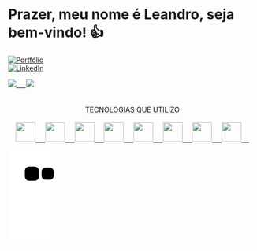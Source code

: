 # Prazer, meu nome é Leandro, seja bem-vindo! 👍 
<a href="https://leandrolaureanod.github.io/Portfolio-Leandro/" rel="nofollow"><img src="https://camo.githubusercontent.com/c873e86c083c071c7fd068a17ab549b763fad7088681d6d831f68b32a4305b3a/68747470733a2f2f696d672e736869656c64732e696f2f62616467652f776562736974652d3030303030303f7374796c653d666f722d7468652d6261646765266c6f676f3d41626f75742e6d65266c6f676f436f6c6f723d7768697465" alt="Portfólio" data-canonical-src="https://img.shields.io/badge/website-000000?style=for-the-badge&amp;logo=About.me&amp;logoColor=white" style="max-width: 100%; display:flex;"></a>
<a href="https://linkedin.com/in/leandro-laureano-durães-625308101/" rel="nofollow"><img src="https://camo.githubusercontent.com/a80d00f23720d0bc9f55481cfcd77ab79e141606829cf16ec43f8cacc7741e46/68747470733a2f2f696d672e736869656c64732e696f2f62616467652f4c696e6b6564496e2d3030373742353f7374796c653d666f722d7468652d6261646765266c6f676f3d6c696e6b6564696e266c6f676f436f6c6f723d7768697465" alt="LinkedIn" data-canonical-src="https://img.shields.io/badge/LinkedIn-0077B5?style=for-the-badge&amp;logo=linkedin&amp;logoColor=white" style="max-width: 100%;" padding-left="10"></a>

<div>
<a href="https://github.com/LeandroLaureanoD">
 <img height="180em" src="https://github-readme-stats.vercel.app/api/top-langs/?username=leandrolaureanod&layout=compact"/>   
 &nbsp; &nbsp;
 <img height="180em" src="https://github-readme-stats.vercel.app/api?username=leandrolaureanod&show_icons=true"/>
</div><br><br>

<div  align="center">
 TECNOLOGIAS QUE UTILIZO <br><br>
 <a href="https://github.com/leandrolaureanod">
 <img src="https://cdn.jsdelivr.net/gh/devicons/devicon/icons/html5/html5-original.svg" width="40" height="40" /> &nbsp; &nbsp;        
 <img src="https://cdn.jsdelivr.net/gh/devicons/devicon/icons/css3/css3-original.svg" width="40" height="40" /> &nbsp; &nbsp; 
 <img src="https://cdn.jsdelivr.net/gh/devicons/devicon/icons/java/java-original.svg" width="40" height="40" /> &nbsp; &nbsp; 
 <img src="https://cdn.jsdelivr.net/gh/devicons/devicon/icons/javascript/javascript-original.svg" width="40" height="40" /> &nbsp; &nbsp; 
 <img src="https://cdn.jsdelivr.net/gh/devicons/devicon/icons/typescript/typescript-original.svg" width="40" height="40" /> &nbsp; &nbsp; 
 <img src="https://cdn.jsdelivr.net/gh/devicons/devicon/icons/angularjs/angularjs-original.svg" width="40" height="40" /> &nbsp; &nbsp; 
 <img src="https://cdn.jsdelivr.net/gh/devicons/devicon/icons/postgresql/postgresql-original.svg" width="40" height="40" /> &nbsp; &nbsp; 
 <img src="https://cdn.jsdelivr.net/gh/devicons/devicon/icons/jenkins/jenkins-original.svg" width="40" height="40" /> &nbsp; &nbsp; 
</div>
 
![Snake animation](https://github.com/leandrolaureanod/leandrolaureanod/blob/output/github-contribution-grid-snake.svg)
